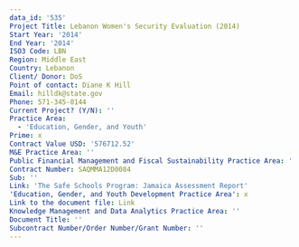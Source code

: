 ```yaml
---
data_id: '535'
Project Title: Lebanon Women's Security Evaluation (2014)
Start Year: '2014'
End Year: '2014'
ISO3 Code: LBN
Region: Middle East
Country: Lebanon
Client/ Donor: DoS
Point of contact: Diane K Hill
Email: hilldk@state.gov
Phone: 571-345-0144
Current Project? (Y/N): ''
Practice Area:
  - 'Education, Gender, and Youth'
Prime: x
Contract Value USD: '576712.52'
M&E Practice Area: ''
Public Financial Management and Fiscal Sustainability Practice Area: ''
Contract Number: SAQMMA12D0084
Sub: ''
Link: 'The Safe Schools Program: Jamaica Assessment Report'
'Education, Gender, and Youth Development Practice Area': x
Link to the document file: Link
Knowledge Management and Data Analytics Practice Area: ''
Document Title: ''
Subcontract Number/Order Number/Grant Number: ''
---
```

